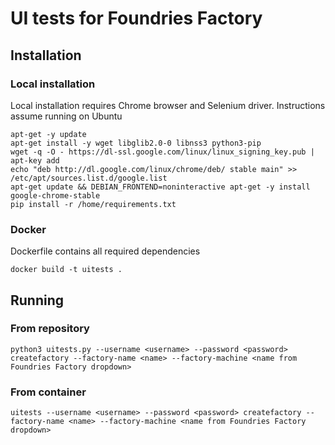 # UI tests for Foundries Factory

## Installation

### Local installation

Local installation requires Chrome browser and Selenium driver.
Instructions assume running on Ubuntu

    apt-get -y update
    apt-get install -y wget libglib2.0-0 libnss3 python3-pip
    wget -q -O - https://dl-ssl.google.com/linux/linux_signing_key.pub | apt-key add
    echo "deb http://dl.google.com/linux/chrome/deb/ stable main" >> /etc/apt/sources.list.d/google.list
    apt-get update && DEBIAN_FRONTEND=noninteractive apt-get -y install google-chrome-stable
    pip install -r /home/requirements.txt

### Docker

Dockerfile contains all required dependencies

    docker build -t uitests .

## Running


### From repository

    python3 uitests.py --username <username> --password <password> createfactory --factory-name <name> --factory-machine <name from Foundries Factory dropdown>

### From container

    uitests --username <username> --password <password> createfactory --factory-name <name> --factory-machine <name from Foundries Factory dropdown>


